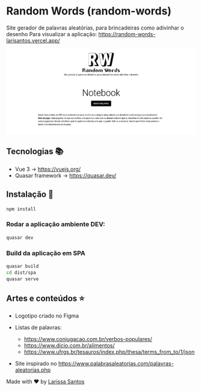 # Random Words (random-words)

Site gerador de palavras aleatórias, para brincadeiras como adivinhar o desenho
Para visualizar a aplicação: https://random-words-larisantos.vercel.app/

![imagem](https://github.com/LariMoro20/RandomWords/blob/main/ramdom.png)

## Tecnologias :books:

- Vue 3 -> https://vuejs.org/
- Quasar framework -> https://quasar.dev/

## Instalação :hammer:

```bash
npm install
```

### Rodar a aplicação ambiente DEV:

```bash
quasar dev
```

### Build da aplicação em SPA

```bash
quasar build
cd dist/spa
quasar serve
```

## Artes e conteúdos :star:

- Logotipo criado no Figma
- Listas de palavras:

  - https://www.conjugacao.com.br/verbos-populares/
  - https://www.dicio.com.br/alimentos/
  - https://www.ufrgs.br/tesauros/index.php/thesa/terms_from_to/1/json

- Site inspirado no https://www.palabrasaleatorias.com/palavras-aleatorias.php

Made with :heart: by [Larissa Santos](https://larissa-santos.vercel.app/)
